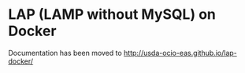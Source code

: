 
LAP (LAMP without MySQL) on Docker
==============

Documentation has been moved to http://usda-ocio-eas.github.io/lap-docker/

